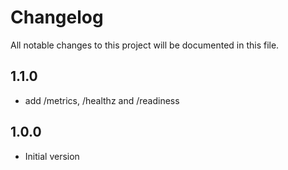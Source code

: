 # Changelog

All notable changes to this project will be documented in this file.

## 1.1.0

- add /metrics, /healthz and /readiness

## 1.0.0

- Initial version
